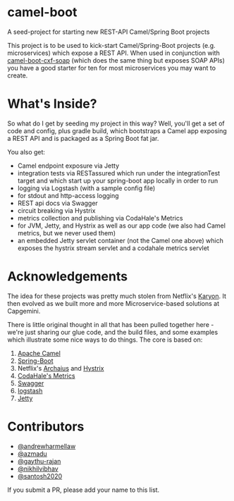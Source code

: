 # camel-boot
A seed-project for starting new REST-API Camel/Spring Boot projects

This project is to be used to kick-start Camel/Spring-Boot projects (e.g. microservices) which expose a REST API.  When used in conjunction with [camel-boot-cxf-soap](https://github.com/andrewharmellaw/camel-boot-cxf-soap) (which does the same thing but exposes SOAP APIs) you have a good starter for ten for most microservices you may want to create.

# What's Inside?
So what do I get by seeding my project in this way? Well, you'll get a set of code and config, plus gradle build, which bootstraps a Camel app exposing a REST API and is packaged as a Spring Boot fat jar.  

You also get:

 * Camel endpoint exposure via Jetty 
 * integration tests via RESTassured which run under the integrationTest target and which start up your spring-boot app locally in order to run
 * logging via Logstash (with a sample config file)
  * for stdout and http-access logging
 * REST api docs via Swagger
 * circuit breaking via Hystrix
 * metrics collection and publishing via CodaHale's Metrics 
  * for JVM, Jetty, and Hystrix as well as our app code (we also had Camel metrics, but we never used them)
 * an embedded Jetty servlet container (not the Camel one above) which exposes the hystrix stream servlet and a codahale metrics servlet

# Acknowledgements
The idea for these projects was pretty much stolen from Netflix's [Karyon](https://github.com/Netflix/karyon).  It then evolved as we built more and more Microservice-based solutions at Capgemini.  

There is little original thought in all that has been pulled together here - we're just sharing our glue code, and the build files, and some examples which illustrate some nice ways to do things.  The core is based on:

 1. [Apache Camel](https://camel.apache.org/)
 1. [Spring-Boot](http://projects.spring.io/spring-boot/)
 1. Netflix's [Archaius](https://github.com/Netflix/archaius) and [Hystrix](https://github.com/Netflix/hystrix)
 1. [CodaHale's Metrics](https://dropwizard.github.io/metrics/3.1.0/)
 1. [Swagger](http://swagger.io/)
 1. [logstash](https://github.com/elastic/logstash)
 1. [Jetty](https://eclipse.org/jetty/)

# Contributors
 * [@andrewharmellaw](http://github.com/andrewharmellaw)
 * [@azmadu](http://github.com/azmadu)
 * [@gaythu-rajan](http://github.com/gayathu-rajan)
 * [@nikhilvibhav](http://github.com/nikhilvibhav)
 * [@santosh2020](http://github.com/santosh2020)
 
If you submit a PR, please add your name to this list.  
